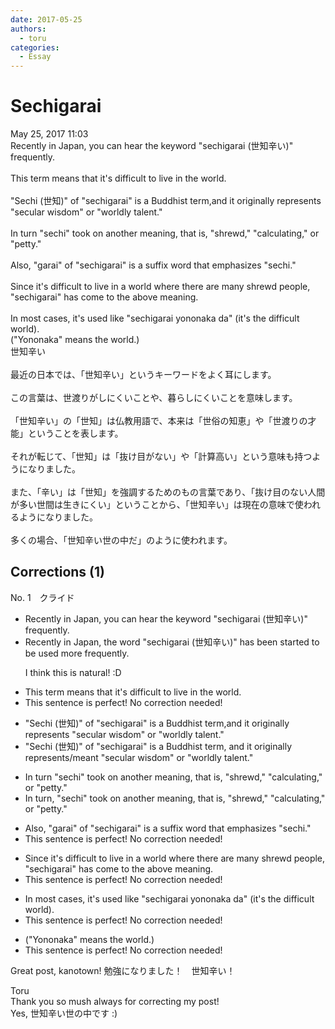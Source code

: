 ```yaml
---
date: 2017-05-25
authors:
  - toru
categories:
  - Essay
---
```


<h1 id="subject_show">Sechigarai</h1>
<div class="date">May 25, 2017 11:03</div>
<div id="post"><div id="body_show_ori">
Recently in Japan, you can hear the keyword "sechigarai (世知辛い)" frequently.<br/><br/>This term means that it's difficult to live in the world.<br/><br/>"Sechi (世知)" of "sechigarai" is a Buddhist term,and it originally represents "secular wisdom" or "worldly talent."<br/><br/>In turn "sechi" took on another meaning, that is, "shrewd," "calculating," or "petty."<br/><br/>Also, "garai" of "sechigarai" is a suffix word that emphasizes "sechi."<br/><br/>Since it's difficult to live in a world where there are many shrewd people, "sechigarai" has come to the above meaning.<br/><br/>In most cases, it's used like "sechigarai yononaka da" (it's the difficult world).<br/>("Yononaka" means the world.)
</div></div>

<!-- more -->

<div id="post_ja"><div id="body_show_mo">
世知辛い<br/><br/>最近の日本では、「世知辛い」というキーワードをよく耳にします。<br/><br/>この言葉は、世渡りがしにくいことや、暮らしにくいことを意味します。<br/><br/>「世知辛い」の「世知」は仏教用語で、本来は「世俗の知恵」や「世渡りの才能」ということを表します。<br/><br/>それが転じて、「世知」は「抜け目がない」や「計算高い」という意味も持つようになりました。<br/><br/>また、「辛い」は「世知」を強調するためのもの言葉であり、「抜け目のない人間が多い世間は生きにくい」ということから、「世知辛い」は現在の意味で使われるようになりました。<br/><br/>多くの場合、「世知辛い世の中だ」のように使われます。
</div></div>

## Corrections (1)
<div id="block"><div class="first_name"> No. 1　<span class="just_name">クライド</span></div><div id="block2">
<ul class="correction_field">
<li class="incorrect">Recently in Japan, you can hear the keyword "sechigarai (世知辛い)" frequently.</li>
<li class="corrected correct">
Recently in Japan, the word "sechigarai (世知辛い)" <span class="f_blue">has been started to be used more frequently</span>.
<p class="correction_comment">I think this is natural! :D</p>
</li>
</ul>
<ul class="correction_field">
<li class="incorrect">This term means that it's difficult to live in the world.</li>
<li class="corrected perfect">This sentence is perfect! No correction needed!</li>
</ul>
<ul class="correction_field">
<li class="incorrect">"Sechi (世知)" of "sechigarai" is a Buddhist term,and it originally represents "secular wisdom" or "worldly talent."</li>
<li class="corrected correct">
"Sechi (世知)" of "sechigarai" is a Buddhist term, and it originally represents<span class="f_gray">/meant</span> "secular wisdom" or "worldly talent."
</li>
</ul>
<ul class="correction_field">
<li class="incorrect">In turn "sechi" took on another meaning, that is, "shrewd," "calculating," or "petty."</li>
<li class="corrected correct">
In turn, "sechi" took on another meaning, that is, "shrewd," "calculating," or "petty."
</li>
</ul>
<ul class="correction_field">
<li class="incorrect">Also, "garai" of "sechigarai" is a suffix word that emphasizes "sechi."</li>
<li class="corrected perfect">This sentence is perfect! No correction needed!</li>
</ul>
<ul class="correction_field">
<li class="incorrect">Since it's difficult to live in a world where there are many shrewd people, "sechigarai" has come to the above meaning.</li>
<li class="corrected perfect">This sentence is perfect! No correction needed!</li>
</ul>
<ul class="correction_field">
<li class="incorrect">In most cases, it's used like "sechigarai yononaka da" (it's the difficult world).</li>
<li class="corrected perfect">This sentence is perfect! No correction needed!</li>
</ul>
<ul class="correction_field">
<li class="incorrect">("Yononaka" means the world.)</li>
<li class="corrected perfect">This sentence is perfect! No correction needed!</li>
</ul>
<p class="comment_small">
 Great post, kanotown! 勉強になりました！　世知辛い！
</p>

</div><div class="name"><span class="just_name">Toru</span><br>
Thank you so mush always for correcting my post!<br/>Yes, 世知辛い世の中です :)
</div>
</div>
